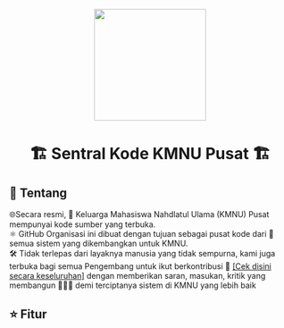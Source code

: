 <p align="center"><a href="https://kmnu.or.id" target="_blank"><img src="https://assets.kiarta.id/kmnu/Logo_KMNU_Nasional_Original.png" width="200"></a></p>
<div align="center" style="text-decoration : none"> <h1 align="center">🏗 Sentral Kode KMNU Pusat 🏗</h1> </div>

## 📑 Tentang
🌐Secara resmi, 🕌 Keluarga Mahasiswa Nahdlatul Ulama (KMNU) Pusat mempunyai kode sumber yang terbuka. <br>
⚛️ GitHub Organisasi ini dibuat dengan tujuan sebagai pusat kode dari 🔬 semua sistem yang dikembangkan untuk KMNU. <br>
🛠 Tidak terlepas dari layaknya manusia yang tidak sempurna, kami juga terbuka bagi semua Pengembang untuk ikut berkontribusi 🔬 [[Cek disini secara keseluruhan]](https://github.com/kmnupusat/BugsReport/issues/1#issue-1258411052) dengan memberikan saran, masukan, kritik yang membangun 🚧🚧🚧 demi terciptanya sistem di KMNU yang lebih baik

## ⭐️ Fitur

